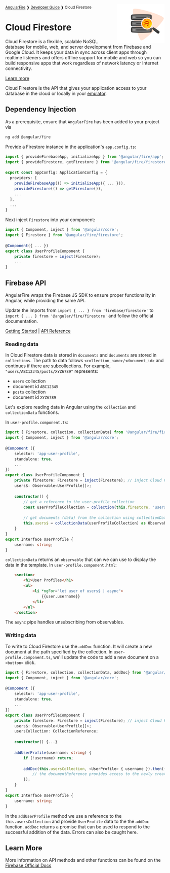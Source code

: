 <img align="right" width="30%" src="images/firestore-illo_1x.png">

<small>
<a href="https://github.com/angular/angularfire">AngularFire</a> &#10097; <a href="../README.md#developer-guide">Developer Guide</a> &#10097; Cloud Firestore
</small>

# Cloud Firestore

Cloud Firestore is a flexible, scalable NoSQL database for mobile, web, and server development from Firebase and Google Cloud. It keeps your data in sync across client apps through realtime listeners and offers offline support for mobile and web so you can build responsive apps that work regardless of network latency or Internet connectivity. 

[Learn more](https://firebase.google.com/docs/firestore)

Cloud Firestore is the API that gives your application access to your database in the cloud or locally in your [emulator](https://firebase.google.com/docs/emulator-suite).

## Dependency Injection

As a prerequisite, ensure that `AngularFire` has been added to your project via
```bash
ng add @angular/fire
```
Provide a Firestore instance in the application's `app.config.ts`:

```ts
import { provideFirebaseApp, initializeApp } from '@angular/fire/app';
import { provideFirestore, getFirestore } from '@angular/fire/firestore';

export const appConfig: ApplicationConfig = {
  providers: [
    provideFirebaseApp(() => initializeApp({ ... })),
    provideFirestore(() => getFirestore()),
    ...
  ],
  ...
}
```

Next inject `Firestore` into your component:

```typescript
import { Component, inject } from '@angular/core';
import { Firestore } from '@angular/fire/firestore';

@Component({ ... })
export class UserProfileComponent {
    private firestore = inject(Firestore);
    ...
}
```

## Firebase API

AngularFire wraps the Firebase JS SDK to ensure proper functionality in Angular, while providing the same API.

Update the imports from `import { ... } from 'firebase/firestore'` to `import { ... } from '@angular/fire/firestore'` and follow the official documentation.

[Getting Started](https://firebase.google.com/docs/firestore/quickstart#web-modular-api) | [API Reference](https://firebase.google.com/docs/reference/js/firestore)

### Reading data

In Cloud Firestore data is stored in `documents` and `documents` are stored in `collections`. The path to data follows `<collection_name>/<document_id>` and continues if there are subcollections. For example, `"users/ABC12345/posts/XYZ6789"` represents:
* `users` collection
* document id `ABC12345`
* `posts` collection
* document id `XYZ6789`


Let's explore reading data in Angular using the `collection` and `collectionData` functions.

In `user-profile.component.ts`:

```typescript
import { Firestore, collection, collectionData} from '@angular/fire/firestore';
import { Component, inject } from '@angular/core';

@Component ({
    selector: 'app-user-profile',
    standalone: true,
    ...
})
export class UserProfileComponent {
    private firestore: Firestore = inject(Firestore); // inject Cloud Firestore
    users$: Observable<UserProfile[]>;

    constructor() {
        // get a reference to the user-profile collection
        const userProfileCollection = collection(this.firestore, 'users');

        // get documents (data) from the collection using collectionData
        this.users$ = collectionData(userProfileCollection) as Observable<UserProfile[]>;
    }
}
export Interface UserProfile {
    username: string;
}
```
`collectionData` returns an `observable` that can we can use to display the data in the template. In `user-profile.component.html`:

```html
    <section>
        <h1>User Profiles</h1>
        <ul>
            <li *ngFor="let user of users$ | async">
                {{user.username}}
            </li>
        </ul>
    </section>
```

The `async` pipe handles unsubscribing from observables.

### Writing data

To write to Cloud Firestore use the `addDoc` function. It will create a new document at the path specified by the collection. In `user-profile.component.ts`, we'll update the code to add a new document on a `<button>` click.


```typescript
import { Firestore, collection, collectionData, addDoc} from '@angular/fire/firestore';
import { Component, inject } from '@angular/core';

@Component ({
    selector: 'app-user-profile',
    standalone: true,
    ...
})
export class UserProfileComponent {
    private firestore: Firestore = inject(Firestore); // inject Cloud Firestore
    users$: Observable<UserProfile[]>;
    usersCollection: CollectionReference;
    
    constructor() {...}

    addUserProfile(username: string) {
        if (!username) return;

        addDoc(this.usersCollection, <UserProfile> { username }).then((documentReference: DocumentReference) => {
            // the documentReference provides access to the newly created document
        });
    }
}
export Interface UserProfile {
    username: string;
}
```
In the `addUserProfile` method we use a reference to the `this.usersCollection` and provide `UserProfile` data to the the `addDoc` function. `addDoc` returns a promise that can be used to respond to the successful addition of the data. Errors can also be caught here.

## Learn More
More information on API methods and other functions can be found on the [Firebase Official Docs](https://firebase.google.com/docs/reference/js/firestore_)
